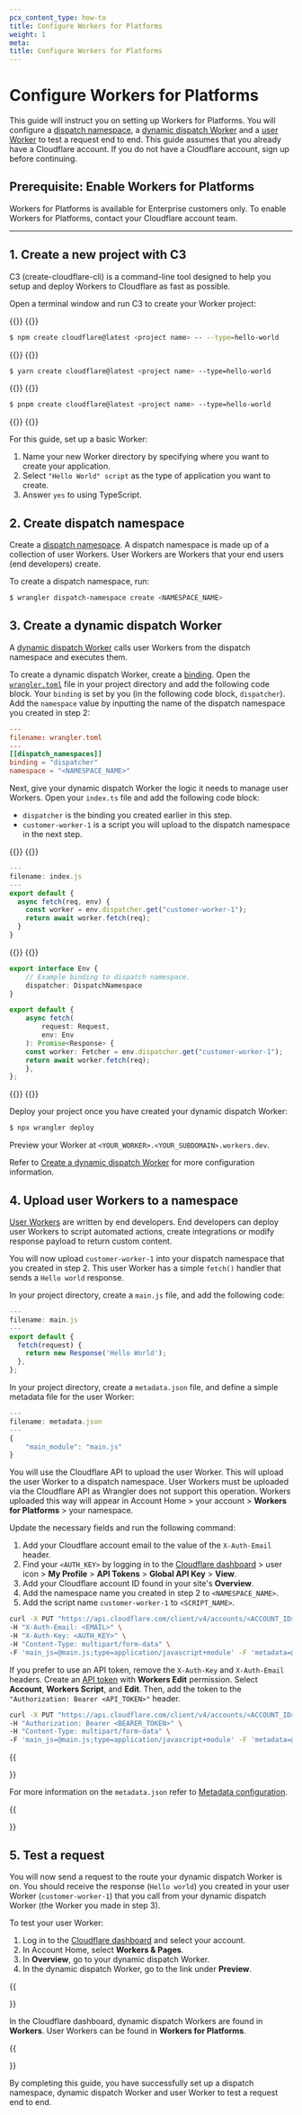 ```yaml
---
pcx_content_type: how-to
title: Configure Workers for Platforms
weight: 1
meta:
title: Configure Workers for Platforms
---
```


# Configure Workers for Platforms

This guide will instruct you on setting up Workers for Platforms. You will configure a [dispatch namespace](/cloudflare-for-platforms/workers-for-platforms/learning/how-workers-for-platforms-works/#dispatch-namespace), a [dynamic dispatch Worker](/cloudflare-for-platforms/workers-for-platforms/learning/how-workers-for-platforms-works/#dynamic-dispatch-worker) and a [user Worker](/cloudflare-for-platforms/workers-for-platforms/learning/how-workers-for-platforms-works/#user-workers) to test a request end to end. This guide assumes that you already have a Cloudflare account. If you do not have a Cloudflare account, sign up before continuing.

## Prerequisite: Enable Workers for Platforms

Workers for Platforms is available for Enterprise customers only. To enable Workers for Platforms, contact your Cloudflare account team.

---

## 1. Create a new project with C3

C3 (create-cloudflare-cli) is a command-line tool designed to help you setup and deploy Workers to Cloudflare as fast as possible.

Open a terminal window and run C3 to create your Worker project:

{{<tabs labels="npm | yarn | pnpm">}}
{{<tab label="npm" default="true">}}

```sh
$ npm create cloudflare@latest <project name> -- --type=hello-world
```

{{</tab>}}
{{<tab label="yarn">}}

```sh
$ yarn create cloudflare@latest <project name> --type=hello-world
```

{{</tab>}}
{{<tab label="pnpm">}}

```sh
$ pnpm create cloudflare@latest <project name> --type=hello-world
```
{{</tab>}}
{{</tabs>}}

For this guide, set up a basic Worker:

1. Name your new Worker directory by specifying where you want to create your application.
2. Select `"Hello World" script` as the type of application you want to create.
3. Answer `yes` to using TypeScript.

## 2. Create dispatch namespace 

Create a [dispatch namespace](/cloudflare-for-platforms/workers-for-platforms/learning/how-workers-for-platforms-works/#dispatch-namespace). A dispatch namespace is made up of a collection of user Workers. User Workers are Workers that your end users (end developers) create.

To create a dispatch namespace, run:

```sh
$ wrangler dispatch-namespace create <NAMESPACE_NAME>
```

## 3. Create a dynamic dispatch Worker

A [dynamic dispatch Worker](/cloudflare-for-platforms/workers-for-platforms/learning/how-workers-for-platforms-works/#dynamic-dispatch-worker) calls user Workers from the dispatch namespace and executes them.

To create a dynamic dispatch Worker, create a [binding](/workers/configuration/bindings/). Open the [`wrangler.toml`](/workers/wrangler/configuration/) file in your project directory and add the following code block. Your `binding` is set by you (in the following code block, `dispatcher`). Add the `namespace` value by inputting the name of the dispatch namespace you created in step 2:

```toml
---
filename: wrangler.toml
---
[[dispatch_namespaces]]
binding = "dispatcher"
namespace = "<NAMESPACE_NAME>"
```

Next, give your dynamic dispatch Worker the logic it needs to manage user Workers. Open your `index.ts` file and add the following code block:

* `dispatcher` is the binding you created earlier in this step.
* `customer-worker-1` is a script you will upload to the dispatch namespace in the next step.

{{<tabs labels="js | ts">}}
{{<tab label="js" default="true">}}

```js
---
filename: index.js
---
export default {
  async fetch(req, env) {
    const worker = env.dispatcher.get("customer-worker-1");
    return await worker.fetch(req);
  }
}
```
{{</tab>}}
{{<tab label="ts">}}

```ts
export interface Env {
    // Example binding to dispatch namespace.
    dispatcher: DispatchNamespace
}

export default {
    async fetch(
        request: Request,
        env: Env
    ): Promise<Response> {
    const worker: Fetcher = env.dispatcher.get("customer-worker-1");
    return await worker.fetch(req);
    },
};
```
{{</tab>}}
{{</tabs>}}

Deploy your project once you have created your dynamic dispatch Worker:

```sh
$ npx wrangler deploy
```

Preview your Worker at `<YOUR_WORKER>.<YOUR_SUBDOMAIN>.workers.dev`.

Refer to [Create a dynamic dispatch Worker](/cloudflare-for-platforms/workers-for-platforms/get-started/dynamic-dispatch/) for more configuration information.

## 4. Upload user Workers to a namespace

[User Workers](/cloudflare-for-platforms/workers-for-platforms/learning/how-workers-for-platforms-works/#user-workers) are written by end developers. End developers can deploy user Workers to script automated actions, create integrations or modify response payload to return custom content.

You will now upload `customer-worker-1` into your dispatch namespace that you created in step 2. This user Worker has a simple `fetch()` handler that sends a `Hello world` response.

In your project directory, create a `main.js` file, and add the following code:

```js
---
filename: main.js
---
export default {
  fetch(request) {
    return new Response('Hello World');
  },
};
```

In your project directory, create a `metadata.json` file, and define a simple metadata file for the user Worker:

```js
---
filename: metadata.json
---
{
    "main_module": "main.js"
}
```

You will use the Cloudflare API to upload the user Worker. This will upload the user Worker to a dispatch namespace. User Workers must be uploaded via the Cloudflare API as Wrangler does not support this operation. Workers uploaded this way will appear in Account Home > your account > **Workers for Platforms** > your namespace.

Update the necessary fields and run the following command:

1. Add your Cloudflare account email to the value of the `X-Auth-Email` header.
2. Find your `<AUTH_KEY>` by logging in to the [Cloudflare dashboard](https://dash.cloudflare.com) > user icon > **My Profile** > **API Tokens** > **Global API Key** > **View**. 
3. Add your Cloudflare account ID found in your site's **Overview**.
4. Add the namespace name you created in step 2 to `<NAMESPACE_NAME>`.
5. Add the script name `customer-worker-1` to `<SCRIPT_NAME>`.

```bash
curl -X PUT "https://api.cloudflare.com/client/v4/accounts/<ACCOUNT_ID>/workers/dispatch/namespaces/<NAMESPACE_NAME>/scripts/customer-worker-1" \
-H "X-Auth-Email: <EMAIL>" \
-H "X-Auth-Key: <AUTH_KEY>" \
-H "Content-Type: multipart/form-data" \
-F 'main_js=@main.js;type=application/javascript+module' -F 'metadata=@metadata.json;type=application/json'
```

If you prefer to use an API token, remove the `X-Auth-Key` and `X-Auth-Email` headers. Create an [API token](/fundamentals/api/get-started/create-token/) with **Workers Edit** permission. Select **Account**, **Workers Script**, and **Edit**. Then, add the token to the `"Authorization: Bearer <API_TOKEN>"` header. 


```bash
curl -X PUT "https://api.cloudflare.com/client/v4/accounts/<ACCOUNT_ID>/workers/dispatch/namespaces/<NAMESPACE_NAME>/scripts/customer-worker-1" \
-H "Authorization: Bearer <BEARER_TOKEN>" \
-H "Content-Type: multipart/form-data" \
-F 'main_js=@main.js;type=application/javascript+module' -F 'metadata=@metadata.json;type=application/json'
```

{{<Aside type="note">}}

For more information on the `metadata.json` refer to [Metadata configuration](/cloudflare-for-platforms/workers-for-platforms/platform/metadata/).

{{</Aside>}}

## 5. Test a request

You will now send a request to the route your dynamic dispatch Worker is on. You should receive the response (`Hello world`) you created in your user Worker (`customer-worker-1`) that you call from your dynamic dispatch Worker (the Worker you made in step 3).

To test your user Worker:

1. Log in to the [Cloudflare dashboard](https://dash.cloudflare.com) and select your account.
2. In Account Home, select **Workers & Pages**.
3. In **Overview**, go to your dynamic dispatch Worker.
4. In the dynamic dispatch Worker, go to the link under **Preview**.

{{<Aside type="note" header="Dynamic dispatch Workers versus user Workers">}}

In the Cloudflare dashboard, dynamic dispatch Workers are found in **Workers**. User Workers can be found in **Workers for Platforms**.

{{</Aside>}}

By completing this guide, you have successfully set up a dispatch namespace, dynamic dispatch Worker and user Worker to test a request end to end.